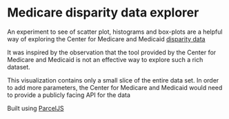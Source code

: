 # Medicare disparity data explorer

An experiment to see of scatter plot, histograms and box-plots are a helpful way of exploring the Center for Medicare and Medicaid [disparity data](https://data.cms.gov/tools/mapping-medicare-disparities-by-population)

It was inspired by the observation that the tool provided by the Center for Medicare and Medicaid is not an effective way to explore such a rich dataset. 

This visualization contains only a small slice of the entire data set. In order to add more parameters, the Center for Medicare and Medicaid would need to provide a publicly facing API for the data

Built using [ParcelJS](https://parceljs.org/)